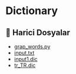 # Dictionary

<!--Index-->

## 📂 Harici Dosyalar

- [grap_words.py](./grap_words.py)
- [input.txt](./input.txt)
- [input1.dic](./input1.dic)
- [tr_TR.dic](./tr_TR.dic)

<!--Index-->
